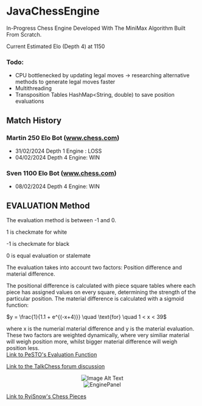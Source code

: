 # JavaChessEngine
In-Progress Chess Engine Developed With The MiniMax Algorithm Built From Scratch.

Current Estimated Elo (Depth 4) at 1150

### Todo:
- CPU bottlenecked by updating legal moves -> researching alternative methods to generate legal moves faster
- Multithreading
- Transposition Tables HashMap<String, double) to save position evaluations
 
## Match History
### Martin 250 Elo Bot (www.chess.com)
- 31/02/2024 Depth 1 Engine : LOSS 
- 04/02/2024 Depth 4 Engine: WIN 
### Sven 1100 Elo Bot (www.chess.com)
- 08/02/2024 Depth 4 Engine: WIN 

## EVALUATION Method  
The evaluation method is between -1 and 0.

1 is checkmate for white

-1 is checkmate for black

0 is equal evaluation or stalemate

The evaluation takes into account two factors:
Position difference and material difference.

The positional difference is calculated with piece square tables where each piece has assigned values on every square, determining the strength of the particular position. The material difference is calculated with a sigmoid function:  

$y = \frac{1}{1.1 + e^{(-x+4)}} \quad \text{for} \quad 1 < x < 39$

where x is the numerial material difference and y is the material evaluation.
These two factors are weighted dynamically, where very similiar material will weigh position more, whilst bigger material difference will weigh position less.  
[Link to PeSTO's Evaluation Function](https://www.chessprogramming.org/PeSTO%27s_Evaluation_Function)

[Link to the TalkChess forum discussion](http://www.talkchess.com/forum3/viewtopic.php?f=2&t=68311&start=19#)


<div align="center">
  <img src="https://github.com/SamChenYu/JavaChessEngine/assets/150127006/698c07f6-6cec-400e-89db-68e270dc1b19" alt="Image Alt Text">
</div>



<div style="text-align:center;">
    <img src="https://github.com/SamChenYu/JavaChessEngine/assets/150127006/e1f63eba-69f1-4ba4-b716-52903ca63355" alt="EnginePanel">
</div>

[Link to RyiSnow's Chess Pieces](https://ryisnow.itch.io/pixel-art-chess-piece-images)
